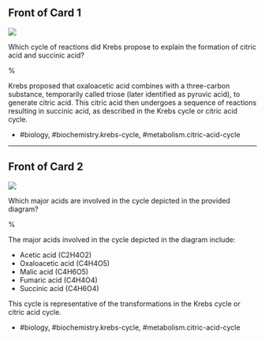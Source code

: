 ## Front of Card 1

![](https://cdn.mathpix.com/cropped/2024_06_22_d5312b2f42dc1d613748g-1.jpg?height=605&width=948&top_left_y=210&top_left_x=297)

Which cycle of reactions did Krebs propose to explain the formation of citric acid and succinic acid?

%

Krebs proposed that oxaloacetic acid combines with a three-carbon substance, temporarily called triose (later identified as pyruvic acid), to generate citric acid. This citric acid then undergoes a sequence of reactions resulting in succinic acid, as described in the Krebs cycle or citric acid cycle.

- #biology, #biochemistry.krebs-cycle, #metabolism.citric-acid-cycle

---

## Front of Card 2

![](https://cdn.mathpix.com/cropped/2024_06_22_d5312b2f42dc1d613748g-1.jpg?height=605&width=948&top_left_y=210&top_left_x=297)

Which major acids are involved in the cycle depicted in the provided diagram?

%

The major acids involved in the cycle depicted in the diagram include:
- Acetic acid (C2H4O2)
- Oxaloacetic acid (C4H4O5)
- Malic acid (C4H6O5)
- Fumaric acid (C4H4O4)
- Succinic acid (C4H6O4)

This cycle is representative of the transformations in the Krebs cycle or citric acid cycle.

- #biology, #biochemistry.krebs-cycle, #metabolism.citric-acid-cycle